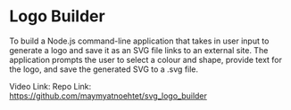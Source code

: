 # Logo Builder
To build a Node.js command-line application that takes in user input to generate a logo and save it as an SVG file links to an external site. The application prompts the user to select a colour and shape, provide text for the logo, and save the generated SVG to a .svg file.

Video Link:
Repo Link: https://github.com/maymyatnoehtet/svg_logo_builder
